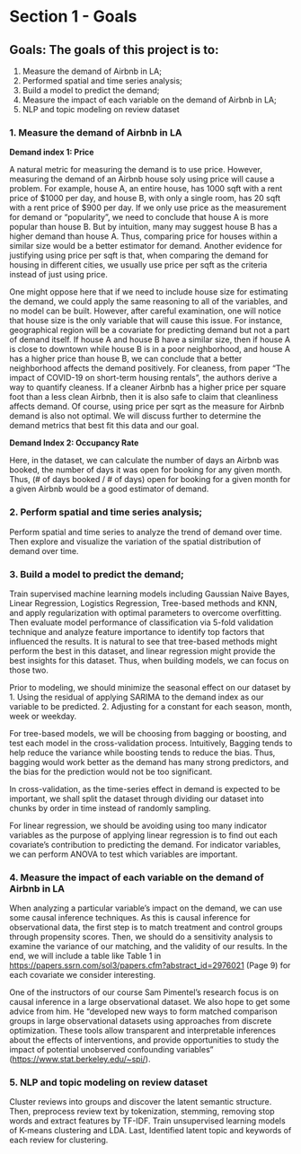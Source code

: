 # Section 1 - Goals

## Goals: The goals of this project is to: 
1. Measure the demand of Airbnb in LA; 
2. Performed spatial and time series analysis;
3. Build a model to predict the demand; 
4. Measure the impact of each variable on the demand of Airbnb in LA; 
5. NLP and topic modeling on review dataset


### 1. Measure the demand of Airbnb in LA

**Demand index 1: Price**

A natural metric for measuring the demand is to use price. However, measuring the demand of an Airbnb house soly using price will cause a problem. For example, house A, an entire house, has 1000 sqft with a rent price of $1000 per day, and house B, with only a single room, has 20 sqft with a rent price of $900 per day. If we only use price as the measurement for demand or “popularity”, we need to conclude that house A is more popular than house B. But by intuition, many may suggest house B has a higher demand than house A. Thus, comparing price for houses within a similar size would be a better estimator for demand. Another evidence for justifying using price per sqft is that, when comparing the demand for housing in different cities, we usually use price per sqft as the criteria instead of just using price.

One might oppose here that if we need to include house size for estimating the demand, we could apply the same reasoning to all of the variables, and no model can be built. However, after careful examination, one will notice that house size is the only variable that will cause this issue. For instance, geographical region will be a covariate for predicting demand but not a part of demand itself. If house A and house B have a similar size, then if house A is close to downtown while house B is in a poor neighborhood, and house A has a higher price than house B, we can conclude that a better neighborhood affects the demand positively. For cleaness, from paper “The impact of COVID-19 on short-term housing rentals”, the authors derive a way to quantify cleaness. If a cleaner Airbnb has a higher price per square foot than a less clean Airbnb, then it is also safe to claim that cleanliness affects demand.
Of course, using price per sqrt as the measure for Airbnb demand is also not optimal. We will discuss further to determine the demand metrics that best fit this data and our goal.

**Demand Index 2: Occupancy Rate**
	
Here, in the dataset, we can calculate the number of days an Airbnb was booked, the number of days it was open for booking for any given month. Thus, (# of days booked / # of days) open for booking for a given month for a given Airbnb would be a good estimator of demand.

### 2. Perform spatial and time series analysis; 
Perform spatial and time series to analyze the trend of demand over time. Then explore and visualize the variation of the spatial distribution of demand over time.

### 3. Build a model to predict the demand; 
Train supervised machine learning models including Gaussian Naive Bayes, Linear Regression, Logistics Regression, Tree-based methods and KNN, and apply regularization with optimal parameters to overcome overfitting. Then evaluate model performance of classification via 5-fold validation technique and analyze feature importance to identify top factors that influenced the results.
It is natural to see that tree-based methods might perform the best in this dataset, and linear regression might provide the best insights for this dataset. Thus, when building models, we can focus on those two.

Prior to modeling, we should minimize the seasonal effect on our dataset by 1. Using the residual of applying SARIMA to the demand index as our variable to be predicted. 2. Adjusting for a constant for each season, month, week or weekday.

For tree-based models, we will be choosing from bagging or boosting, and test each model in the cross-validation process. Intuitively, Bagging tends to help reduce the variance while boosting tends to reduce the bias. Thus, bagging would work better as the demand has many strong predictors, and the bias for the prediction would not be too significant.

In cross-validation, as the time-series effect in demand is expected to be important, we shall split the dataset through dividing our dataset into chunks by order in time instead of randomly sampling.

For linear regression, we should be avoiding using too many indicator variables as the purpose of applying linear regression is to find out each covariate’s contribution to predicting the demand. For indicator variables, we can perform ANOVA to test which variables are important.

### 4. Measure the impact of each variable on the demand of Airbnb in LA
When analyzing a particular variable’s impact on the demand, we can use some causal inference techniques.
As this is causal inference for observational data, the first step is to match treatment and control groups through propensity scores. Then, we should do a sensitivity analysis to examine the variance of our matching, and the validity of our results. In the end, we will include a table like Table 1 in https://papers.ssrn.com/sol3/papers.cfm?abstract_id=2976021 (Page 9) for each covariate we consider interesting. 

One of the instructors of our course Sam Pimentel’s research focus is on causal inference in a large observational dataset. We also hope to get some advice from him. He “developed new ways to form matched comparison groups in large observational datasets using approaches from discrete optimization. These tools allow transparent and interpretable inferences about the effects of interventions, and provide opportunities to study the impact of potential unobserved confounding variables” (https://www.stat.berkeley.edu/~spi/).

### 5. NLP and topic modeling on review dataset
Cluster reviews into groups and discover the latent semantic structure. 
Then, preprocess review text by tokenization, stemming, removing stop words and extract features by TF-IDF. 
Train unsupervised learning models of K-means clustering and LDA. 
Last, Identified latent topic and keywords of each review for clustering.








